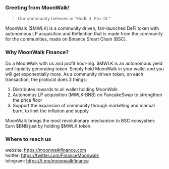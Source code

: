 ### Greeting from MoonWalk!
> Our community believes in “Hodl. it. Pro. fit.” 

MoonWalk ($MWLK) is a community driven, fair-launched DeFi token with autonomous LP acquisition and Reflection that is made from the community for the communities, made on Binance Smart Chain (BSC). 

### Why MoonWalk Finance?
Do a MoonWalk with us and profit hodl-ing. $MWLK is an autonomous yield and liquidity generating token. Simply hold MoonWalk in your wallet and you will get exponentially more. 
As a community driven token, on each transaction, the protocol does 3 things:

1. Distributes rewards to all wallet holding MoonWalk
2. Autonomus LP acquisition (MWLK-BNB) on PancakeSwap to strengthen the price floor
3. Support the expansion of community through marketing and manual burn, to limit the inflation and supply

MoonWalk brings the most revolutionary mechanism to BSC ecosystem: Earn $BNB just by holding $MWLK token.

### Where to reach us
website: https://moonwalkfinance.com <br/>
twitter: https://twitter.com/FinanceMoonwalk <br/>
telegram: https://t.me/moonwalkfinance

